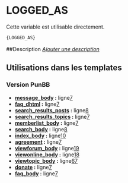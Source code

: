# LOGGED_AS


Cette variable est utilisable directement.

```html
{LOGGED_AS}
```

##Description
[*Ajouter une description*](https://fa-tvars.appspot.com/var/LOGGED_AS)

## Utilisations dans les templates

### Version PunBB
* __[message_body](../tpl/var/punbb/message_body.md#readme) :__ ligne[7](../tpl/src/punbb/message_body.tpl#L7)
* __[faq_dhtml](../tpl/var/punbb/faq_dhtml.md#readme) :__ ligne[7](../tpl/src/punbb/faq_dhtml.tpl#L7)
* __[search_results_posts](../tpl/var/punbb/search_results_posts.md#readme) :__ ligne[8](../tpl/src/punbb/search_results_posts.tpl#L8)
* __[search_results_topics](../tpl/var/punbb/search_results_topics.md#readme) :__ ligne[7](../tpl/src/punbb/search_results_topics.tpl#L7)
* __[memberlist_body](../tpl/var/punbb/memberlist_body.md#readme) :__ ligne[7](../tpl/src/punbb/memberlist_body.tpl#L7)
* __[search_body](../tpl/var/punbb/search_body.md#readme) :__ ligne[8](../tpl/src/punbb/search_body.tpl#L8)
* __[index_body](../tpl/var/punbb/index_body.md#readme) :__ ligne[10](../tpl/src/punbb/index_body.tpl#L10)
* __[agreement](../tpl/var/punbb/agreement.md#readme) :__ ligne[7](../tpl/src/punbb/agreement.tpl#L7)
* __[viewforum_body](../tpl/var/punbb/viewforum_body.md#readme) :__ ligne[19](../tpl/src/punbb/viewforum_body.tpl#L19)
* __[viewonline_body](../tpl/var/punbb/viewonline_body.md#readme) :__ ligne[18](../tpl/src/punbb/viewonline_body.tpl#L18)
* __[viewtopic_body](../tpl/var/punbb/viewtopic_body.md#readme) :__ ligne[67](../tpl/src/punbb/viewtopic_body.tpl#L67)
* __[donate](../tpl/var/punbb/donate.md#readme) :__ ligne[7](../tpl/src/punbb/donate.tpl#L7)
* __[faq_body](../tpl/var/punbb/faq_body.md#readme) :__ ligne[7](../tpl/src/punbb/faq_body.tpl#L7)